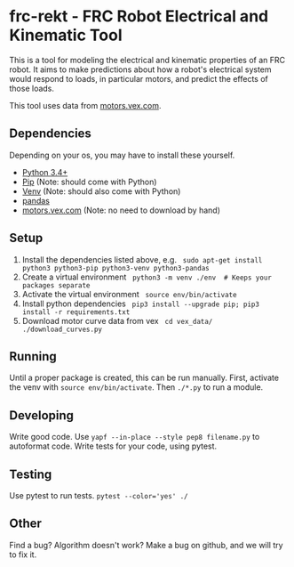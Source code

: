 frc-rekt - FRC Robot Electrical and Kinematic Tool
==================================================

This is a tool for modeling the electrical and kinematic properties of an 
FRC robot. It aims to make predictions about how a robot's electrical system
would respond to loads, in particular motors, and predict the effects of 
those loads.

This tool uses data from [motors.vex.com](http://motors.vex.com/).

Dependencies
------------

Depending on your os, you may have to install these yourself.

*  [Python 3.4+](https://www.python.org/downloads/)
*  [Pip](https://pypi.python.org/pypi/pip) (Note: should come with Python)
*  [Venv](https://docs.python.org/3/tutorial/venv.html) (Note: should also 
      come with Python)
*  [pandas](http://pandas.pydata.org/pandas-docs/stable/install.html)
*  [motors.vex.com](http://motors.vex.com/) (Note: no need to download by 
      hand)

Setup
-----

1. Install the dependencies listed above, e.g. `
    sudo apt-get install python3 python3-pip python3-venv python3-pandas`
1. Create a virtual environment `
    python3 -m venv ./env  # Keeps your packages separate`
1. Activate the virtual environment `
    source env/bin/activate`
1. Install python dependencies `
    pip3 install --upgrade pip;
    pip3 install -r requirements.txt`
1. Download motor curve data from vex `
    cd vex_data/
    ./download_curves.py`

Running
-------

Until a proper package is created, this can be run manually. First, activate
the venv with `source env/bin/activate`. Then `./*.py` to run a module.

Developing
----------

Write good code.
Use `yapf --in-place --style pep8 filename.py` to autoformat code.
Write tests for your code, using pytest.

Testing
-------

Use pytest to run tests. `pytest --color='yes' ./`

Other
-----

Find a bug? Algorithm doesn't work? Make a bug on github, and we will try to
fix it.
